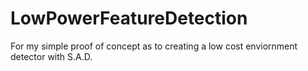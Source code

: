 # LowPowerFeatureDetection
For my simple proof of concept as to creating a low cost enviornment detector with S.A.D.

